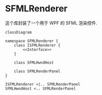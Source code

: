 ﻿# SFMLRenderer

这个库封装了一个用于 WPF 的 SFML 渲染控件.

```mermaid
classDiagram

namespace SFMLRenderer {
    class ISFMLRenderer {
        <<Interface>>
    }

    class SFMLHwndHost

    class SFMLRenderPanel
}

ISFMLRenderer <|.. SFMLRenderPanel
SFMLHwndHost <.. SFMLRenderPanel

```
